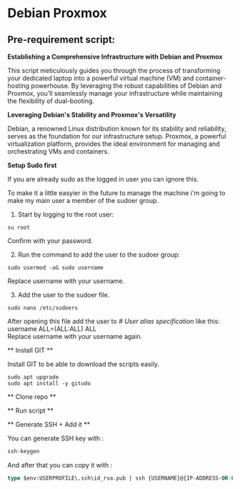 # Debian Proxmox

## Pre-requirement script:

**Establishing a Comprehensive Infrastructure with Debian and Proxmox**

This script meticulously guides you through the process of transforming your dedicated laptop into a powerful virtual machine (VM) and container-hosting powerhouse. By leveraging the robust capabilities of Debian and Proxmox, you'll seamlessly manage your infrastructure while maintaining the flexibility of dual-booting.

**Leveraging Debian's Stability and Proxmox's Versatility**

Debian, a renowned Linux distribution known for its stability and reliability, serves as the foundation for our infrastructure setup. Proxmox, a powerful virtualization platform, provides the ideal environment for managing and orchestrating VMs and containers.

**Setup Sudo first**

If you are already sudo as the logged in user you can ignore this.

To make it a little easyier in the future to manage the machine i'm going to make my main user a member of the sudoer group.

1. Start by logging to the root user:

```console
su root
```
Confirm with your password.

2. Run the command to add the user to the sudoer group:

```console
sudo usermod -aG sudo username
```
Replace username with your username.

3. Add the user to the sudoer file.

```console
sudo nano /etc/sudoers
```
After opening this file add the user to *\# User alias specification* like this:<br/>username ALL=(ALL:ALL) ALL<br/>
Replace username with your username again.

** Install GIT **

Install GIT to be able to download the scripts easily.

```console
sudo apt upgrade
sudo apt install -y gitudo
```

** Clone repo **

** Run script **

** Generate SSH + Add it **

You can generate SSH key with :

```ps
ssh-keygen
```

And after that you can copy it with :

```ps
type $env:USERPROFILE\.ssh\id_rsa.pub | ssh {USERNAME}@{IP-ADDRESS-OR-FQDN} "cat >> .ssh/authorized_keys"
```